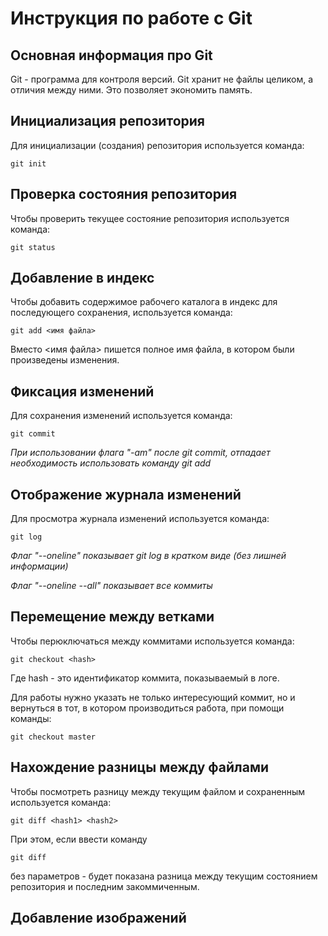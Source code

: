 # **Инструкция по работе с Git**

## Основная информация про Git

Git - программа для контроля версий. Git
хранит не файлы целиком, а отличия между ними. Это позволяет экономить память.

## Инициализация репозитория

Для инициализации (создания) репозитория используется команда:

    git init

## Проверка состояния репозитория

Чтобы проверить текущее состояние репозитория используется команда:

    git status

## Добавление в индекс

Чтобы добавить содержимое рабочего каталога в индекс для последующего сохранения, используется команда:

    git add <имя файла>

Вместо <имя файла> пишется полное имя файла, в котором были произведены изменения.

## Фиксация изменений

Для сохранения изменений используется команда:

    git commit

*При использовании флага "-am" после git commit, отпадает необходимость использовать команду git add*

## Отображение журнала изменений

Для просмотра журнала изменений используется команда:

    git log

*Флаг "--oneline" показывает git log в кратком виде (без лишней информации)*

*Флаг "--oneline --all" показывает все коммиты*

## Перемещение между ветками

Чтобы перюключаться между коммитами используется команда:

    git checkout <hash>

Где hash - это идентификатор коммита, показываемый в логе.

Для работы нужно указать не только интересующий коммит, но и вернуться в тот, в котором производиться работа, при помощи команды:

    git checkout master

## Нахождение разницы между файлами

Чтобы посмотреть разницу между текущим файлом и сохраненным используется команда:

    git diff <hash1> <hash2>

При этом, если ввести команду

    git diff

без параметров - будет показана разница между текущим состоянием репозитория и последним закоммиченным.

## Добавление изображений


